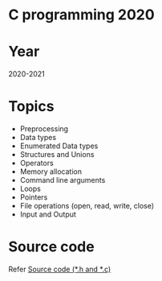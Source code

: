 # C programming 2020

# Year
2020-2021

# Topics
 * Preprocessing
 * Data types
 * Enumerated Data types
 * Structures and Unions
 * Operators
 * Memory allocation
 * Command line arguments
 * Loops
 * Pointers
 * File operations (open, read, write, close)
 * Input and Output

# Source code
Refer [Source code (*.h and *.c)](./)
